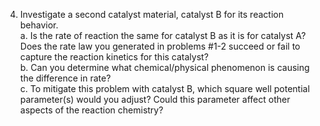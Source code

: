 

4.  Investigate a second catalyst material, catalyst B for its reaction behavior.  
    a. Is the rate of reaction the same for catalyst B as it is for catalyst A?  Does the rate law you generated in problems #1-2 succeed or fail to capture the reaction kinetics for this catalyst?  
    b. Can you determine what chemical/physical phenomenon is causing the difference in rate?  
    c. To mitigate this problem with catalyst B, which square well potential parameter(s) would you adjust?  Could this parameter affect other aspects of the reaction chemistry?
